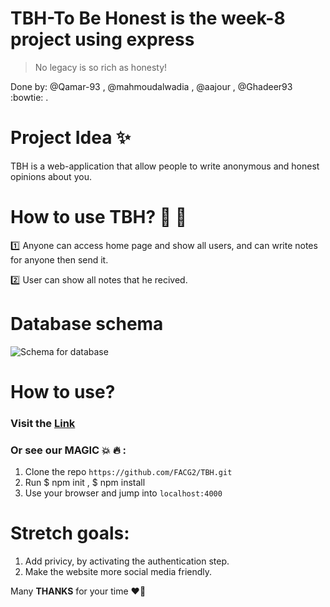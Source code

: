 # TBH-To Be Honest is the week-8 project using express  

> No legacy is so rich as honesty!

Done by: @Qamar-93 , @mahmoudalwadia , @aajour , @Ghadeer93 :bowtie: .

# Project Idea :sparkles:

TBH is a web-application that allow people to write anonymous and honest opinions about you.


 # How to use TBH? :pray: :pray:

 :one: Anyone can access home page and show all users, and can write notes for anyone then send it.

 :two: User can show all notes that he recived.

 # Database schema

 ![Schema for database](https://image.ibb.co/dU2YBk/databeas.png)
 
 # How to use?
 ### Visit the [Link](https://thb-repo.herokuapp.com/home)
 
 ### Or see our **MAGIC** :boom: :fire: :
 1) Clone the repo `https://github.com/FACG2/TBH.git`
 2) Run $ npm init , $ npm install
 3) Use your browser and jump into `localhost:4000`
 
 # Stretch goals: 
 1) Add privicy, by activating the authentication step.
 2) Make the website more social media friendly. 
 
 Many **THANKS** for your time :heart::metal:
 
  

 
 
 
 
